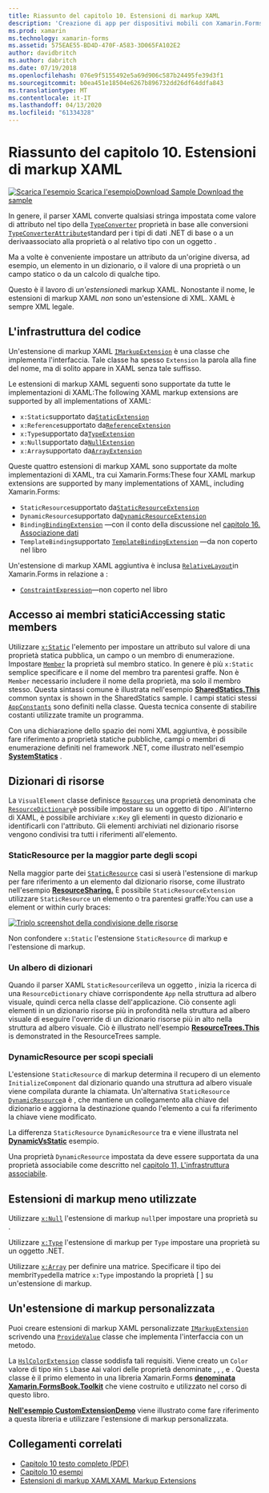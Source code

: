 ```yaml
---
title: Riassunto del capitolo 10. Estensioni di markup XAML
description: 'Creazione di app per dispositivi mobili con Xamarin.Forms: riepilogo del capitolo 10. Estensioni di markup XAML'
ms.prod: xamarin
ms.technology: xamarin-forms
ms.assetid: 575EAE55-BD4D-470F-A583-3D065FA102E2
author: davidbritch
ms.author: dabritch
ms.date: 07/19/2018
ms.openlocfilehash: 076e9f5155492e5a69d906c587b24495fe39d3f1
ms.sourcegitcommit: b0ea451e18504e6267b896732dd26df64ddfa843
ms.translationtype: MT
ms.contentlocale: it-IT
ms.lasthandoff: 04/13/2020
ms.locfileid: "61334328"
---
```

# <a name="summary-of-chapter-10-xaml-markup-extensions"></a>Riassunto del capitolo 10. Estensioni di markup XAML

[![Scarica](~/media/shared/download.png) l'esempio Scarica l'esempioDownload Sample Download the sample](https://github.com/xamarin/xamarin-forms-book-samples/tree/master/Chapter10)

In genere, il parser XAML converte qualsiasi stringa impostata come valore di attributo nel tipo della [`TypeConverter`](xref:Xamarin.Forms.TypeConverter) proprietà in base alle conversioni [`TypeConverterAttribute`](xref:Xamarin.Forms.TypeConverterAttribute)standard per i tipi di dati .NET di base o a un derivaassociato alla proprietà o al relativo tipo con un oggetto .

Ma a volte è conveniente impostare un attributo da un'origine diversa, ad esempio, un elemento in un dizionario, o il valore di una proprietà o un campo statico o da un calcolo di qualche tipo.

Questo è il lavoro di *un'estensione*di markup XAML. Nonostante il nome, le estensioni di markup XAML *non* sono un'estensione di XML. XAML è sempre XML legale.

## <a name="the-code-infrastructure"></a>L'infrastruttura del codice

Un'estensione di markup XAML [`IMarkupExtension`](xref:Xamarin.Forms.Xaml.IMarkupExtension) è una classe che implementa l'interfaccia. Tale classe ha spesso `Extension` la parola alla fine del nome, ma di solito appare in XAML senza tale suffisso.

Le estensioni di markup XAML seguenti sono supportate da tutte le implementazioni di XAML:The following XAML markup extensions are supported by all implementations of XAML:

- `x:Static`supportato da[`StaticExtension`](xref:Xamarin.Forms.Xaml.StaticExtension)
- `x:Reference`supportato da[`ReferenceExtension`](xref:Xamarin.Forms.Xaml.ReferenceExtension)
- `x:Type`supportato da[`TypeExtension`](xref:Xamarin.Forms.Xaml.TypeExtension)
- `x:Null`supportato da[`NullExtension`](xref:Xamarin.Forms.Xaml.NullExtension)
- `x:Array`supportato da[`ArrayExtension`](xref:Xamarin.Forms.Xaml.ArrayExtension)

Queste quattro estensioni di markup XAML sono supportate da molte implementazioni di XAML, tra cui Xamarin.Forms:These four XAML markup extensions are supported by many implementations of XAML, including Xamarin.Forms:

- `StaticResource`supportato da[`StaticResourceExtension`](xref:Xamarin.Forms.Xaml.StaticResourceExtension)
- `DynamicResource`supportato da[`DynamicResourceExtension`](xref:Xamarin.Forms.Xaml.DynamicResourceExtension)
- `Binding`[`BindingExtension`](xref:Xamarin.Forms.Xaml.BindingExtension) &mdash;con il conto della discussione nel [capitolo 16. Associazione dati](chapter16.md)
- `TemplateBinding`supportato [`TemplateBindingExtension`](xref:Xamarin.Forms.Xaml.TemplateBindingExtension) &mdash;da non coperto nel libro

Un'estensione di markup XAML aggiuntiva è inclusa [`RelativeLayout`](xref:Xamarin.Forms.RelativeLayout)in Xamarin.Forms in relazione a :

- [`ConstraintExpression`](xref:Xamarin.Forms.ConstraintExpression)&mdash;non coperto nel libro

## <a name="accessing-static-members"></a>Accesso ai membri staticiAccessing static members

Utilizzare [`x:Static`](xref:Xamarin.Forms.Xaml.StaticExtension) l'elemento per impostare un attributo sul valore di una proprietà statica pubblica, un campo o un membro di enumerazione. Impostare [`Member`](xref:Xamarin.Forms.Xaml.StaticExtension.Member) la proprietà sul membro statico. In genere è più `x:Static` semplice specificare e il nome del membro tra parentesi graffe. Non è `Member` necessario includere il nome della proprietà, ma solo il membro stesso. Questa sintassi comune è illustrata nell'esempio [**SharedStatics.This**](https://github.com/xamarin/xamarin-forms-book-samples/tree/master/Chapter10/SharedStatics) common syntax is shown in the SharedStatics sample. I campi statici stessi [`AppConstants`](https://github.com/xamarin/xamarin-forms-book-samples/blob/master/Chapter10/SharedStatics/SharedStatics/SharedStatics/AppConstants.cs) sono definiti nella classe. Questa tecnica consente di stabilire costanti utilizzate tramite un programma.

Con una dichiarazione dello spazio dei nomi XML aggiuntiva, è possibile fare riferimento a proprietà statiche pubbliche, campi o membri di enumerazione definiti nel framework .NET, come illustrato nell'esempio [**SystemStatics**](https://github.com/xamarin/xamarin-forms-book-samples/tree/master/Chapter10/SystemStatics) .

## <a name="resource-dictionaries"></a>Dizionari di risorse

La `VisualElement` classe definisce [`Resources`](xref:Xamarin.Forms.VisualElement.Resources) una proprietà denominata che [`ResourceDictionary`](xref:Xamarin.Forms.ResourceDictionary)è possibile impostare su un oggetto di tipo . All'interno di XAML, è possibile archiviare `x:Key` gli elementi in questo dizionario e identificarli con l'attributo. Gli elementi archiviati nel dizionario risorse vengono condivisi tra tutti i riferimenti all'elemento.

### <a name="staticresource-for-most-purposes"></a>StaticResource per la maggior parte degli scopi

Nella maggior parte dei [`StaticResource`](xref:Xamarin.Forms.Xaml.StaticResourceExtension) casi si userà l'estensione di markup per fare riferimento a un elemento dal dizionario risorse, come illustrato nell'esempio [**ResourceSharing.**](https://github.com/xamarin/xamarin-forms-book-samples/tree/master/Chapter10/ResourceSharing) È possibile `StaticResourceExtension` utilizzare `StaticResource` un elemento o tra parentesi graffe:You can use a element or within curly braces:

[![Triplo screenshot della condivisione delle risorse](images/ch10fg03-small.png "Condivisione di risorse")](images/ch10fg03-large.png#lightbox "Condivisione di risorse")

Non confondere `x:Static` l'estensione `StaticResource` di markup e l'estensione di markup.

### <a name="a-tree-of-dictionaries"></a>Un albero di dizionari

Quando il parser XAML `StaticResource`rileva un oggetto , inizia la ricerca di una `ResourceDictionary` chiave corrispondente `App` nella struttura ad albero visuale, quindi cerca nella classe dell'applicazione. Ciò consente agli elementi in un dizionario risorse più in profondità nella struttura ad albero visuale di eseguire l'override di un dizionario risorse più in alto nella struttura ad albero visuale. Ciò è illustrato nell'esempio [**ResourceTrees.This**](https://github.com/xamarin/xamarin-forms-book-samples/tree/master/Chapter10/ResourceTrees) is demonstrated in the ResourceTrees sample.

### <a name="dynamicresource-for-special-purposes"></a>DynamicResource per scopi speciali

L'estensione `StaticResource` di markup determina il recupero di un elemento `InitializeComponent` dal dizionario quando una struttura ad albero visuale viene compilata durante la chiamata. Un'alternativa `StaticResource` [`DynamicResource`](xref:Xamarin.Forms.Xaml.DynamicResourceExtension)a è , che mantiene un collegamento alla chiave del dizionario e aggiorna la destinazione quando l'elemento a cui fa riferimento la chiave viene modificato.

La differenza `StaticResource` `DynamicResource` tra e viene illustrata nel [**DynamicVsStatic**](https://github.com/xamarin/xamarin-forms-book-samples/tree/master/Chapter10/DynamicVsStatic) esempio.

Una proprietà `DynamicResource` impostata da deve essere supportata da una proprietà associabile come descritto nel [capitolo 11, L'infrastruttura associabile](chapter11.md).

## <a name="lesser-used-markup-extensions"></a>Estensioni di markup meno utilizzate

Utilizzare [`x:Null`](xref:Xamarin.Forms.Xaml.NullExtension) l'estensione di markup `null`per impostare una proprietà su .

Utilizzare [`x:Type`](xref:Xamarin.Forms.Xaml.TypeExtension) l'estensione di markup per `Type` impostare una proprietà su un oggetto .NET.

Utilizzare [`x:Array`](xref:Xamarin.Forms.Xaml.ArrayExtension) per definire una matrice. Specificare il tipo dei membri`Type`della matrice `x:Type` impostando la proprietà [ ] su un'estensione di markup.

## <a name="a-custom-markup-extension"></a>Un'estensione di markup personalizzata

Puoi creare estensioni di markup XAML personalizzate [`IMarkupExtension`](xref:Xamarin.Forms.Xaml.IMarkupExtension) scrivendo una [`ProvideValue`](xref:Xamarin.Forms.Xaml.IMarkupExtension.ProvideValue(System.IServiceProvider)) classe che implementa l'interfaccia con un metodo.

La [`HslColorExtension`](https://github.com/xamarin/xamarin-forms-book-samples/blob/master/Libraries/Xamarin.FormsBook.Toolkit/Xamarin.FormsBook.Toolkit/HslColorExtension.cs) classe soddisfa tali requisiti. Viene creato un `Color` valore di tipo `H`in `S` `L`base `A`ai valori delle proprietà denominate , , , e . Questa classe è il primo elemento in una libreria Xamarin.Forms [**denominata Xamarin.FormsBook.Toolkit**](https://github.com/xamarin/xamarin-forms-book-samples/tree/master/Libraries/Xamarin.FormsBook.Toolkit) che viene costruito e utilizzato nel corso di questo libro.

[**Nell'esempio CustomExtensionDemo**](https://github.com/xamarin/xamarin-forms-book-samples/tree/master/Chapter10/CustomExtensionDemo) viene illustrato come fare riferimento a questa libreria e utilizzare l'estensione di markup personalizzata.

## <a name="related-links"></a>Collegamenti correlati

- [Capitolo 10 testo completo (PDF)](https://download.xamarin.com/developer/xamarin-forms-book/XamarinFormsBook-Ch10-Apr2016.pdf)
- [Capitolo 10 esempi](https://github.com/xamarin/xamarin-forms-book-samples/tree/master/Chapter10)
- [Estensioni di markup XAMLXAML Markup Extensions](~/xamarin-forms/xaml/markup-extensions/index.md)
